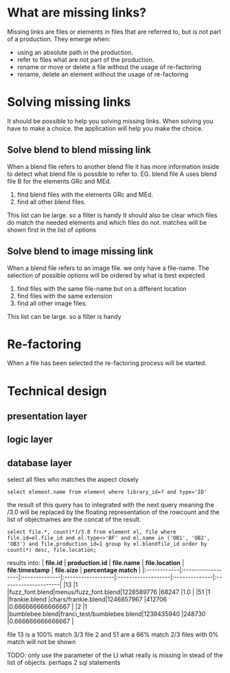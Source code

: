 # What are missing links? #

Missing links are files or elements in files that are referred to, but is not part of a production. They emerge when:
  * using an absolute path in the production.
  * refer to files what are not part of the production.
  * rename or move or delete a file without the usage of re-factoring
  * rename, delete an element without the usage of re-factoring

# Solving missing links #

It should be possible to help you solving missing links. When solving you have to make a choice. the application will help you make the choice.

## Solve blend to blend missing link ##
When a blend file refers to another blend file it has more information inside to detect what blend file is possible to refer to.
EG. blend file A uses blend file B for the elements GRc and MEd.

1. find blend files with the elements GRc and MEd.
2. find all other blend files.

This list can be large. so a filter is handy It should also be clear which files do match the needed elements and which files do not. matches will be shown first in the list of options

## Solve blend to image missing link ##
When a blend file refers to an image file. we only have a file-name.
The selection of possible options will be ordered by what is best expected

1. find files with the same file-name but on a different location
2. find files with the same extension
3. find all other image files.

This list can be large. so a filter is handy

# Re-factoring #
When a file has been selected the re-factoring process will be started.

# Technical design #
## presentation layer ##
## logic layer ##
## database layer ##

select all files who matches the aspect closely

```
select element.name from element where library_id=? and type='ID'
```
the result of this query has to integrated with the next query meaning the /3.0 will be replaced by the floating representation of the rowcount and the list of objectnames are the concat of the result.
```
select file.*, count(*)/3.0 from element el, file where file.id=el.file_id and el.type<>'BF' and el.name in ('OB1', 'OB2', 'OB3') and file.production_id=1 group by el.blendfile_id order by count(*) desc, file.location;
```

results into:
| **file.id** | **production.id** | **file.name** | **file.location** | **file.timestamp** | **file.size** | **percentage match** |
|:------------|:------------------|:--------------|:------------------|:-------------------|:--------------|:---------------------|
|13           |1                  |fuzz\_font.blend|menus/fuzz\_font.blend|1228589776          |68247          |1.0                   |
|51           |1                  |frankie.blend  |chars/frankie.blend|1246857967          |412706         |0.666666666666667     |
|2            |1                  |bumblebee.blend|franci\_test/bumblebee.blend|1239435940          |248730         |0.666666666666667     |

file 13 is a 100% match 3/3
file 2 and 51 are a 66% match 2/3
files with 0% match will not be shown

TODO: only use the parameter of the LI what really is missing in stead of the list of objects. perhaps 2 sql statements
